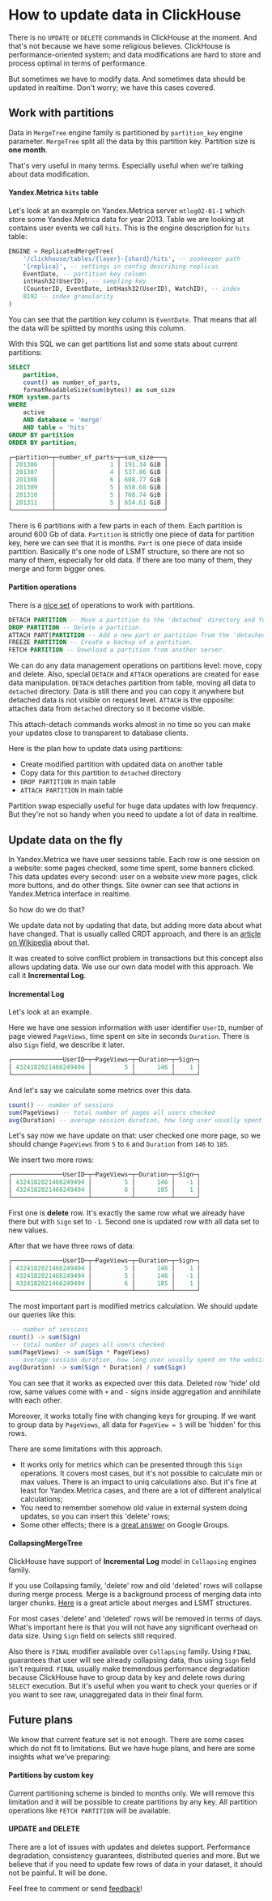 
# How to update data in ClickHouse

There is no `UPDATE` or `DELETE` commands in ClickHouse at the moment. And that's not because we have some religious believes. ClickHouse is performance-oriented system; and data modifications are hard to store and process optimal in terms of performance.

But sometimes we have to modify data. And sometimes data should be updated in realtime. 
Don't worry; we have this cases covered.

## Work with partitions

Data in `MergeTree` engine family is partitioned by `partition_key` engine parameter. `MergeTree` split all the data by this partition key. Partition size is **one month**.

That's very useful in many terms. Especially useful when we're talking about data modification.

#### Yandex.Metrica `hits` table
Let's look at an example on Yandex.Metrica server `mtlog02-01-1` which store some Yandex.Metrica data for year 2013. Table we are looking at contains user events we call `hits`.
This is the engine description for `hits` table:
```sql
ENGINE = ReplicatedMergeTree(
    '/clickhouse/tables/{layer}-{shard}/hits', -- zookeeper path
    '{replica}', -- settings in config describing replicas
    EventDate, -- partition key column
    intHash32(UserID), -- sampling key
    (CounterID, EventDate, intHash32(UserID), WatchID), -- index
    8192 -- index granularity
)
```
You can see that the partition key column is `EventDate`. That means that all the data will be splitted by months using this column.

With this SQL we can get partitions list and some stats about current partitions:

```sql
SELECT 
    partition, 
    count() as number_of_parts, 
    formatReadableSize(sum(bytes)) as sum_size 
FROM system.parts 
WHERE 
    active 
    AND database = 'merge' 
    AND table = 'hits' 
GROUP BY partition 
ORDER BY partition;

┌─partition─┬─number_of_parts─┬─sum_size───┐
│ 201306    │               1 │ 191.34 GiB │
│ 201307    │               4 │ 537.86 GiB │
│ 201308    │               6 │ 608.77 GiB │
│ 201309    │               5 │ 658.68 GiB │    
│ 201310    │               5 │ 768.74 GiB │
│ 201311    │               5 │ 654.61 GiB │
└───────────┴─────────────────┴────────────┘
```

There is 6 partitions with a few parts in each of them. Each partition is around 600 Gb of data.
`Partition` is strictly one piece of data for partition key, here we can see that it is months.
`Part` is one piece of data inside partition. Basically it's one node of LSMT structure, so there are not so many of them, especially for old data. If there are too many of them, they merge and form bigger ones.

#### Partition operations
There is a [nice set](https://clickhouse.yandex/reference_en.html#Manipulations%20with%20partitions%20and%20parts) of operations to work with partitions.
```sql
DETACH PARTITION -- Move a partition to the 'detached' directory and forget it.
DROP PARTITION -- Delete a partition.
ATTACH PART|PARTITION -- Add a new part or partition from the 'detached' directory to the table.
FREEZE PARTITION -- Create a backup of a partition.
FETCH PARTITION -- Download a partition from another server.
```

We can do any data management operations on partitions level: move, copy and delete.
Also, special `DETACH` and `ATTACH` operations are created for ease data manipulation.
`DETACH` detaches partition from table, moving all data to `detached` directory. Data is still there and you can copy it anywhere but detached data is not visible on request level.
`ATTACH` is the opposite: attaches data from `detached` directory so it become visible.

This attach-detach commands works almost in no time so you can make your updates close to transparent to database clients.

Here is the plan how to update data using partitions:
 + Create modified partition with updated data on another table
 + Copy data for this partition to `detached` directory
 + `DROP PARTITION` in main table
 + `ATTACH PARTITION` in main table

Partition swap especially useful for huge data updates with low frequency.
But they're not so handy when you need to update a lot of data in realtime.

## Update data on the fly

In Yandex.Metrica we have user sessions table. Each row is one session on a website: some pages checked, some time spent, some banners clicked.
This data updates every second: user on a website view more pages, click more buttons, and do other things. Site owner can see that actions in Yandex.Metrica interface in realtime.

So how do we do that?

We update data not by updating that data, but adding more data about what have changed.
That is usually called CRDT approach, and there is an [article on Wikipedia](https://en.wikipedia.org/wiki/Conflict-free_replicated_data_type) about that.

It was created to solve conflict problem in transactions but this concept also allows updating data.
We use our own data model with this approach. We call it **Incremental Log**.

#### Incremental Log
Let's look at an example.

Here we have one session information with user identifier `UserID`, number of page viewed `PageViews`, time spent on site in seconds `Duration`. There is also `Sign` field, we describe it later.
```sql
┌──────────────UserID─┬─PageViews─┬─Duration─┬─Sign─┐
│ 4324182021466249494 │         5 │      146 │    1 │
└─────────────────────┴───────────┴──────────┴──────┘
```
And let's say we calculate some metrics over this data.
```sql
count() -- number of sessions
sum(PageViews) -- total number of pages all users checked
avg(Duration) -- average session duration, how long user usually spent on the website
```

Let's say now we have update on that: user checked one more page, so we should change `PageViews` from `5` to `6` and `Duration` from `146` to `185`.

We insert two more rows:
```sql
┌──────────────UserID─┬─PageViews─┬─Duration─┬─Sign─┐
│ 4324182021466249494 │         5 │      146 │   -1 │
│ 4324182021466249494 │         6 │      185 │    1 │
└─────────────────────┴───────────┴──────────┴──────┘
```

First one is **delete** row. It's exactly the same row what we already have there but with `Sign` set to `-1`.
Second one is updated row with all data set to new values.

After that we have three rows of data:
```sql
┌──────────────UserID─┬─PageViews─┬─Duration─┬─Sign─┐
│ 4324182021466249494 │         5 │      146 │    1 │
│ 4324182021466249494 │         5 │      146 │   -1 │
│ 4324182021466249494 │         6 │      185 │    1 │
└─────────────────────┴───────────┴──────────┴──────┘
```
The most important part is modified metrics calculation. We should update our queries like this:
```sql
 -- number of sessions
count() -> sum(Sign)
 -- total number of pages all users checked
sum(PageViews) -> sum(Sign * PageViews)
 -- average session duration, how long user usually spent on the website
avg(Duration) -> sum(Sign * Duration) / sum(Sign)
```

You can see that it works as expected over this data. Deleted row 'hide' old row, same values come with `+` and `-` signs inside aggregation and annihilate with each other.

Moreover, it works totally fine with changing keys for grouping. If we want to group data by `PageViews`, all data for `PageView = 5` will be 'hidden' for this rows.

There are some limitations with this approach. 
 + It works only for metrics which can be presented through this `Sign` operations. It covers most cases, but it's not possible to calculate min or max values. There is an impact to uniq calculations also. But it's fine at least for Yandex.Metrica cases, and there are a lot of different analytical calculations;
 + You need to remember somehow old value in external system doing updates, so you can insert this 'delete' rows;
 + Some other effects; there is a [great answer](https://groups.google.com/forum/#!msg/clickhouse/VixyOUD-K68/Km8EpkCyAQAJ) on Google Groups.

#### CollapsingMergeTree
ClickHouse have support of **Incremental Log** model in `Collapsing` engines family.

If you use Collapsing family, 'delete' row and old 'deleted' rows will collapse during merge process.
Merge is a background process of merging data into larger chunks. [Here](https://github.com/wiredtiger/wiredtiger/wiki/LSMTrees#design) is a great article about merges and LSMT structures.

For most cases 'delete' and 'deleted' rows will be removed in terms of days. What's important here is that you will not have any significant overhead on data size. Using `Sign` field on selects still required.

Also there is `FINAL` modifier available over `Collapsing` family. Using `FINAL` guarantees that user will see already collapsing data, thus using `Sign` field isn't required.
`FINAL` usually make tremendous performance degradation because ClickHouse have to group data by key and delete rows during `SELECT` execution. But it's useful when you want to check your queries or if you want to see raw, unaggregated data in their final form.

## Future plans

We know that current feature set is not enough. There are some cases which do not fit to limitations.
But we have huge plans, and here are some insights what we've preparing:

#### Partitions by custom key
Current partitioning scheme is binded to months only. We will remove this limitation and it will be possible to create partitions by any key. All partition operations like `FETCH PARTITION` will be available.

#### UPDATE and DELETE
There are a lot of issues with updates and deletes support. Performance degradation, consistency guarantees, distributed queries and more.
But we believe that if you need to update few rows of data in your dataset, it should not be painful.
It will be done.


Feel free to comment or send [feedback](https://clickhouse.yandex/#feedback)!

